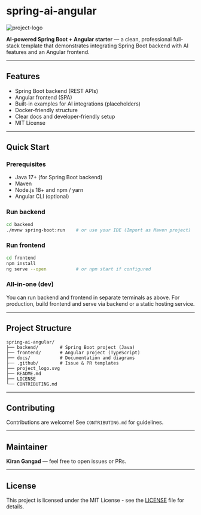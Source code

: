 # spring-ai-angular

![project-logo](project_logo.svg)

**AI-powered Spring Boot + Angular starter** — a clean, professional full-stack template that demonstrates integrating Spring Boot backend with AI features and an Angular frontend.

---
 
## Features
- Spring Boot backend (REST APIs)
- Angular frontend (SPA)
- Built-in examples for AI integrations (placeholders)
- Docker-friendly structure
- Clear docs and developer-friendly setup       
- MIT License  

---

## Quick Start

### Prerequisites
- Java 17+ (for Spring Boot backend)
- Maven
- Node.js 18+ and npm / yarn
- Angular CLI (optional)

### Run backend
```bash
cd backend
./mvnw spring-boot:run    # or use your IDE (Import as Maven project)
```

### Run frontend
```bash
cd frontend
npm install
ng serve --open           # or npm start if configured
```

### All-in-one (dev)
You can run backend and frontend in separate terminals as above. For production, build frontend and serve via backend or a static hosting service.

---

## Project Structure
```
spring-ai-angular/
├── backend/        # Spring Boot project (Java)
├── frontend/       # Angular project (TypeScript)
├── docs/           # Documentation and diagrams
├── .github/        # Issue & PR templates
├── project_logo.svg
├── README.md
├── LICENSE
└── CONTRIBUTING.md
```

---

## Contributing
Contributions are welcome! See `CONTRIBUTING.md` for guidelines.

---

## Maintainer
**Kiran Gangad** — feel free to open issues or PRs.  

---

## License
This project is licensed under the MIT License - see the [LICENSE](LICENSE) file for details.
